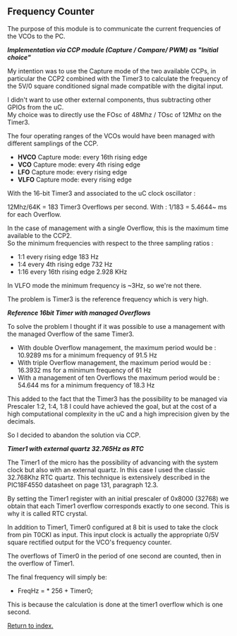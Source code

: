 ## Frequency Counter

The purpose of this module is to communicate the current frequencies of the VCOs to the PC.

***Implementation via CCP module (Capture / Compare/ PWM) as "Initial choice"***

My intention was to use the Capture mode of the two available CCPs,
in particular the CCP2 combined with the Timer3 to calculate the frequency of the 5V/0 square conditioned signal made compatible with the digital input.

I didn't want to use other external components, thus subtracting other GPIOs from the uC.<BR>
My choice was to directly use the FOsc of 48Mhz / TOsc of 12Mhz on the Timer3.

The four operating ranges of the VCOs would have been managed with different samplings of the CCP.

- **HVCO** Capture mode: every 16th rising edge
- **VCO** Capture mode: every 4th rising edge
- **LFO** Capture mode: every rising edge
- **VLFO** Capture mode: every rising edge

With the 16-bit Timer3 and associated to the uC clock oscillator :

12Mhz/64K = 183 Timer3 Overflows per second.
With : 1/183 = 5.4644~ ms for each Overflow.

In the case of management with a single Overflow, this is the maximum time available to the CCP2.<BR>
So the minimum frequencies with respect to the three sampling ratios :

- 1:1 every rising edge 183 Hz
- 1:4 every 4th rising edge 732 Hz
- 1:16 every 16th rising edge 2.928 KHz

In VLFO mode the minimum frequency is ~3Hz, so we're not there.

The problem is Timer3 is the reference frequency which is very high.

***Reference 16bit Timer with managed Overflows***

To solve the problem I thought if it was possible to use a management with the managed Overflow of the same Timer3.

- With double Overflow management, the maximum period would be : 10.9289 ms for a minimum frequency of 91.5 Hz
- With triple Overflow management, the maximum period would be : 16.3932 ms for a minimum frequency of 61 Hz
- With a management of ten Overflows the maximum period would be : 54.644 ms for a minimum frequency of 18.3 Hz

This added to the fact that the Timer3 has the possibility to be managed via Prescaler 1:2, 1:4, 1:8 I could have achieved the goal,
but at the cost of a high computational complexity in the uC and a high imprecision given by the decimals.

So I decided to abandon the solution via CCP.

***Timer1 with external quartz 32.765Hz as RTC***

The Timer1 of the micro has the possibility of advancing with the system clock but also with an external quartz.
In this case I used the classic 32.768Khz RTC quartz. This technique is extensively described in the PIC18F4550 datasheet on page 131, paragraph 12.3.

By setting the Timer1 register with an initial prescaler of 0x8000 (32768) we obtain that each Timer1 overflow corresponds exactly to one second.
This is why it is called RTC crystal.

In addition to Timer1, Timer0 configured at 8 bit is used to take the clock from pin T0CKI as input.
This input clock is actually the appropriate 0/5V square rectified output for the VCO's frequency counter.

The overflows of Timer0 in the period of one second are counted, then in the overflow of Timer1.

The final frequency will simply be:

- FreqHz = <Number Overflows Timer0> * 256 + Timer0;

This is because the calculation is done at the timer1 overflow which is one second.

[Return to index.](README.md)




